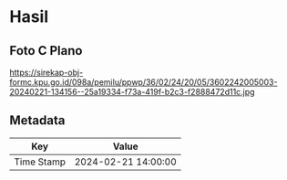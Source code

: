 # Hasil

## Foto C Plano

https://sirekap-obj-formc.kpu.go.id/098a/pemilu/ppwp/36/02/24/20/05/3602242005003-20240221-134156--25a19334-f73a-419f-b2c3-f2888472d11c.jpg


## Metadata

| Key        | Value               |
| ---------- | ------------------- |
| Time Stamp | 2024-02-21 14:00:00 |



